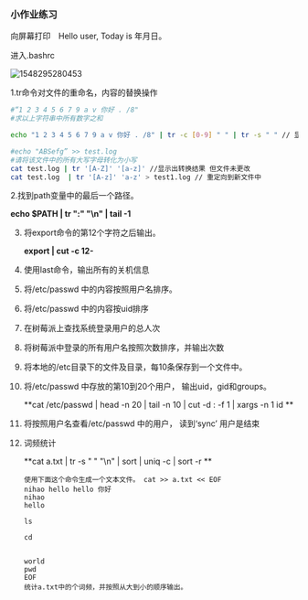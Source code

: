 ### 小作业练习

向屏幕打印　Hello user, Today is 年月日。

进入.bashrc

![1548295280453](/home/changyin/.config/Typora/typora-user-images/1548295280453.png)

1.tr命令对文件的重命名，内容的替换操作

```bash
#“1 2 3 4 5 6 7 9 a v 你好 . /8"
#求以上字符串中所有数字之和

echo "1 2 3 4 5 6 7 9 a v 你好 . /8" | tr -c [0-9] " " | tr -s " " // 显示 数字 最后多一个空格

#echo "ABSefg” >> test.log
#请将该文件中的所有大写字母转化为小写
cat test.log | tr '[A-Z]' '[a-z]' //显示出转换结果 但文件未更改
cat test.log  | tr '[A-z]' 'a-z' > test1.log // 重定向到新文件中

```

2.找到path变量中的最后一个路径。

**echo $PATH | tr ":" "\n" | tail -1**

3. 将export命令的第12个字符之后输出。

   **export | cut -c 12-**

4. 使用last命令，输出所有的关机信息

5. 将/etc/passwd 中的内容按照用户名排序。

6. 将/etc/passwd 中的内容按uid排序

7. 在树莓派上查找系统登录用户的总人次

8. 将树莓派中登录的所有用户名按照次数排序，并输出次数

9. 将本地的/etc目录下的文件及目录，每10条保存到一个文件中。

10. 将/etc/passwd 中存放的第10到20个用户， 输出uid，gid和groups。

    **cat /etc/passwd | head -n 20 | tail -n 10 | cut -d : -f 1 | xargs -n 1 id **

11. 将按照用户名查看/etc/passwd 中的用户， 读到‘sync’ 用户是结束

12. 词频统计

    **cat a.txt | tr -s " " "\n" | sort | uniq -c | sort -r **

    ```bas
    使用下面这个命令生成一个文本文件。 cat >> a.txt << EOF
    nihao hello hello 你好
    nihao
    hello
    
    ls
    
    cd
    
    
    world
    pwd
    EOF
    统计a.txt中的个词频，并按照从大到小的顺序输出。
    ```

    